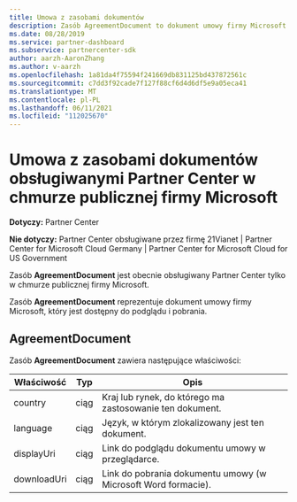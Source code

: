 ```yaml
---
title: Umowa z zasobami dokumentów
description: Zasób AgreementDocument to dokument umowy firmy Microsoft do pobrania i wersji zapoznawczej. Jest ona obsługiwana przez Partner Center w chmurze publicznej firmy Microsoft.
ms.date: 08/28/2019
ms.service: partner-dashboard
ms.subservice: partnercenter-sdk
author: aarzh-AaronZhang
ms.author: v-aarzh
ms.openlocfilehash: 1a81da4f75594f241669db831125bd437872561c
ms.sourcegitcommit: c7dd3f92cade7f127f88cf6d4d6df5e9a05eca41
ms.translationtype: MT
ms.contentlocale: pl-PL
ms.lasthandoff: 06/11/2021
ms.locfileid: "112025670"
---
```

# <a name="agreement-document-resources-supported-by-partner-center-in-the-microsoft-public-cloud"></a>Umowa z zasobami dokumentów obsługiwanymi Partner Center w chmurze publicznej firmy Microsoft

**Dotyczy:** Partner Center

**Nie dotyczy:** Partner Center obsługiwane przez firmę 21Vianet | Partner Center for Microsoft Cloud Germany | Partner Center for Microsoft Cloud for US Government

Zasób **AgreementDocument** jest obecnie obsługiwany Partner Center tylko w chmurze publicznej firmy Microsoft.

Zasób **AgreementDocument** reprezentuje dokument umowy firmy Microsoft, który jest dostępny do podglądu i pobrania.

## <a name="agreementdocument"></a>AgreementDocument

Zasób **AgreementDocument** zawiera następujące właściwości:

| Właściwość       | Typ   | Opis                                                                                               |
|----------------|--------|-----------------------------------------------------------------------------------------------------------|
| country | ciąg | Kraj lub rynek, do którego ma zastosowanie ten dokument. |
| language | ciąg | Język, w którym zlokalizowany jest ten dokument. |
| displayUri | ciąg | Link do podglądu dokumentu umowy w przeglądarce.  |
| downloadUri |ciąg | Link do pobrania dokumentu umowy (w Microsoft Word formacie). |
